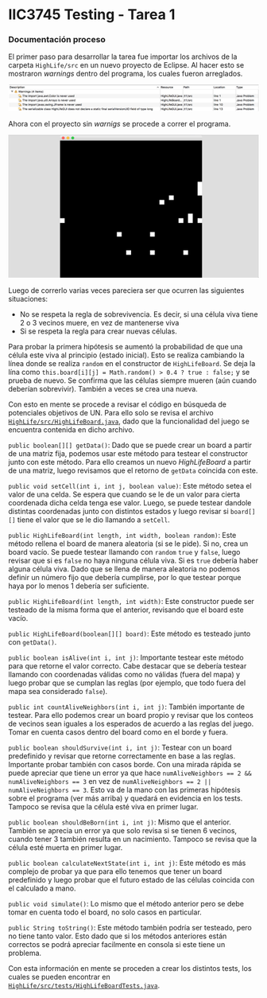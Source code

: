 # IIC3745 Testing - Tarea 1

### Documentación proceso

El primer paso para desarrollar la tarea fue importar los archivos de la carpeta `HighLife/src` en un nuevo proyecto de Eclipse. Al hacer esto se mostraron _warnings_ dentro del programa, los cuales fueron arreglados.

![imgs/warnigs-eclipse.png](imgs/warnigs-eclipse.png)

Ahora con el proyecto sin _warnigs_ se procede a correr el programa.

![imgs/run01.png](imgs/run01.png)

Luego de correrlo varias veces pareciera ser que ocurren las siguientes situaciones:

- No se respeta la regla de sobrevivencia. Es decir, si una célula viva tiene 2 o 3 vecinos muere, en vez de mantenerse viva
- Si se respeta la regla para crear nuevas células.

Para probar la primera hipótesis se aumentó la probabilidad de que una célula este viva al principio (estado inicial). Esto se realiza cambiando la línea donde se realiza `random` en el constructor de `HighLifeBoard`. Se deja la lína como `this.board[i][j] = Math.random() > 0.4 ? true : false;` y se prueba de nuevo. Se confirma que las células siempre mueren (aún cuando deberían sobrevivir). También a veces se crea una nueva.

Con esto en mente se procede a revisar el código en búsqueda de potenciales objetivos de UN. Para ello solo se revisa el archivo [`HighLife/src/HighLifeBoard.java`](HighLife/src/HighLifeBoard.java), dado que la funcionalidad del juego se encuentra contenida en dicho archivo.

`public boolean[][] getData()`: Dado que se puede crear un board a partir de una matriz fija, podemos usar este método para testear el constructor junto con este método. Para ello creamos un nuevo _HighLifeBoard_ a partir de una matriz, luego revisamos que el retorno de `getData` coincida con este.

`public void setCell(int i, int j, boolean value)`: Este método setea el valor de una celda. Se espera que cuando se le de un valor para cierta coordenada dicha celda tenga ese valor. Luego, se puede testear dandole distintas coordenadas junto con distintos estados y luego revisar si `board[][]` tiene el valor que se le dio llamando a `setCell`.

`public HighLifeBoard(int length, int width, boolean random)`: Este método rellena el board de manera aleatoria (si se le pide). Si no, crea un board vacío. Se puede testear llamando con `random` `true` y `false`, luego revisar que si es `false` no haya ninguna célula viva. Si es `true` debería haber alguna célula viva. Dado que se llena de manera aleatoria no podemos definir un número fijo que debería cumplirse, por lo que testear porque haya por lo menos 1 debería ser suficiente.

`public HighLifeBoard(int length, int width)`: Este constructor puede ser testeado de la misma forma que el anterior, revisando que el board este vacío.

`public HighLifeBoard(boolean[][] board)`: Este método es testeado junto con `getData()`.

`public boolean isAlive(int i, int j)`: Importante testear este método para que retorne el valor correcto. Cabe destacar que se debería testear llamando con coordenadas válidas como no válidas (fuera del mapa) y luego probar que se cumplan las reglas (por ejemplo, que todo fuera del mapa sea considerado `false`).

`public int countAliveNeighbors(int i, int j)`: También importante de testear. Para ello podemos crear un board propio y revisar que los conteos de vecinos sean iguales a los esperados de acuerdo a las reglas del juego. Tomar en cuenta casos dentro del board como en el borde y fuera.

`public boolean shouldSurvive(int i, int j)`: Testear con un board predefinido y revisar que retorne correctamente en base a las reglas. Importante probar también con casos borde. Con una mirada rápida se puede apreciar que tiene un error ya que hace `numAliveNeighbors == 2 && numAliveNeighbors == 3` en vez de `numAliveNeighbors == 2 || numAliveNeighbors == 3`. Esto va de la mano con las primeras hipótesis sobre el programa (ver más arriba) y quedará en evidencia en los tests. Tampoco se revisa que la célula esté viva en primer lugar.

`public boolean shouldBeBorn(int i, int j)`: Mismo que el anterior. También se aprecia un error ya que solo revisa si se tienen 6 vecinos, cuando tener 3 también resulta en un nacimiento. Tampoco se revisa que la célula esté muerta en primer lugar.

`public boolean calculateNextState(int i, int j)`: Este método es más complejo de probar ya que para ello tenemos que tener un board predefinido y luego probar que el futuro estado de las células coincida con el calculado a mano.

`public void simulate()`: Lo mismo que el método anterior pero se debe tomar en cuenta todo el board, no solo casos en particular.

`public String toString()`: Este método también podría ser testeado, pero no tiene tanto valor. Esto dado que si los métodos anteriores están correctos se podrá apreciar facilmente en consola si este tiene un problema.

Con esta información en mente se proceden a crear los distintos tests, los cuales se pueden encontrar en [`HighLife/src/tests/HighLifeBoardTests.java`](HighLife/src/tests/HighLifeBoardTests.java).
